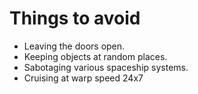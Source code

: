 # Things to avoid

* Leaving the doors open.
* Keeping objects at random places.
* Sabotaging various spaceship systems.
* Cruising at warp speed 24x7

